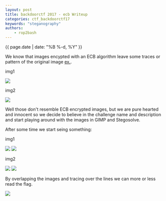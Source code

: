 ```yaml
---
layout: post
title: backdoorctf 2017 - ecb Writeup
categories: ctf_backdoorctf17
keywords: "steganography"
authors:
    - rop2bash
---
```

{{ page.date | date: "%B %-d, %Y" }}


We know that images encypted with an ECB algorithm leave some traces or pattern of the original image [ex.](https://i.stack.imgur.com/bXAUL.png).

img1

<img class="img-responsive" src="{{ site-url }}/assets/backdoorctf17/ecb-1.png">

img2

<img class="img-responsive" src="{{ site-url }}/assets/backdoorctf17/ecb-2.png">

Well those don't resemble ECB encrypted images, but we are pure hearted and innocent so we decide to believe in the challenge name and description and start playing around with the images in GIMP and Stegosolve.

After some time we start seing something:

img1


<img class="img-responsive" src="{{ site-url }}/assets/backdoorctf17/ecb-3.png">


<img class="img-responsive" src="{{ site-url }}/assets/backdoorctf17/ecb-4.png">

img2


<img class="img-responsive" src="{{ site-url }}/assets/backdoorctf17/ecb-5.jpg">


<img class="img-responsive" src="{{ site-url }}/assets/backdoorctf17/ecb-6.png">

By overlapping the images and tracing over the lines we can more or less read the flag.

<img class="img-responsive" src="{{ site-url }}/assets/backdoorctf17/ecb-7.png">
